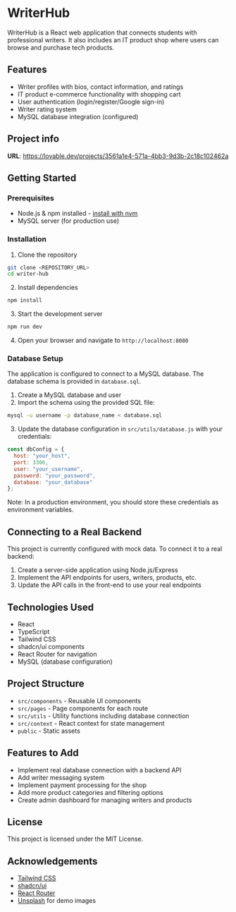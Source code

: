 
# WriterHub

WriterHub is a React web application that connects students with professional writers. It also includes an IT product shop where users can browse and purchase tech products.

## Features

- Writer profiles with bios, contact information, and ratings
- IT product e-commerce functionality with shopping cart
- User authentication (login/register/Google sign-in)
- Writer rating system
- MySQL database integration (configured)

## Project info

**URL**: https://lovable.dev/projects/3561a1e4-571a-4bb3-9d3b-2c18c102462a

## Getting Started

### Prerequisites

- Node.js & npm installed - [install with nvm](https://github.com/nvm-sh/nvm#installing-and-updating)
- MySQL server (for production use)

### Installation

1. Clone the repository
```sh
git clone <REPOSITORY_URL>
cd writer-hub
```

2. Install dependencies
```sh
npm install
```

3. Start the development server
```sh
npm run dev
```

4. Open your browser and navigate to `http://localhost:8080`

### Database Setup

The application is configured to connect to a MySQL database. The database schema is provided in `database.sql`.

1. Create a MySQL database and user
2. Import the schema using the provided SQL file:
```sh
mysql -u username -p database_name < database.sql
```

3. Update the database configuration in `src/utils/database.js` with your credentials:

```js
const dbConfig = {
  host: "your_host",
  port: 3306,
  user: "your_username",
  password: "your_password", 
  database: "your_database"
};
```

Note: In a production environment, you should store these credentials as environment variables.

## Connecting to a Real Backend

This project is currently configured with mock data. To connect it to a real backend:

1. Create a server-side application using Node.js/Express
2. Implement the API endpoints for users, writers, products, etc.
3. Update the API calls in the front-end to use your real endpoints

## Technologies Used

- React
- TypeScript
- Tailwind CSS
- shadcn/ui components
- React Router for navigation
- MySQL (database configuration)

## Project Structure

- `src/components` - Reusable UI components
- `src/pages` - Page components for each route
- `src/utils` - Utility functions including database connection
- `src/context` - React context for state management
- `public` - Static assets

## Features to Add

- Implement real database connection with a backend API
- Add writer messaging system
- Implement payment processing for the shop
- Add more product categories and filtering options
- Create admin dashboard for managing writers and products

## License

This project is licensed under the MIT License.

## Acknowledgements

- [Tailwind CSS](https://tailwindcss.com/)
- [shadcn/ui](https://ui.shadcn.com/)
- [React Router](https://reactrouter.com/)
- [Unsplash](https://unsplash.com/) for demo images
